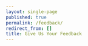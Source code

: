 ```yaml
---
layout: single-page
published: true
permalink: /feedback/
redirect_from: []
title: Give Us Your Feedback
---
```


<div id="tp-goes-here"></div>

<script src="https://touchpoints.app.cloud.gov/touchpoints/e2d9318c.js" async></script>

